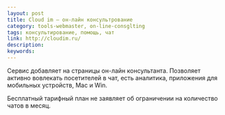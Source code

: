```yaml
---
layout: post
title: Cloud im — он-лайн консультрование
category: tools-webmaster, on-line-consglting
tags: консультирование, помощь, чат
link: http://cloudim.ru/
description:
keywords:
---
```


<p>Сервис добавляет на страницы он-лайн консультанта. Позволяет активно вовлекать посетителей в чат, есть аналитика, приложения для мобильных устройств, Mac и Win.</p>
<p>Бесплатный тарифный план не заявляет об ограничении на количество чатов в месяц.</p>
